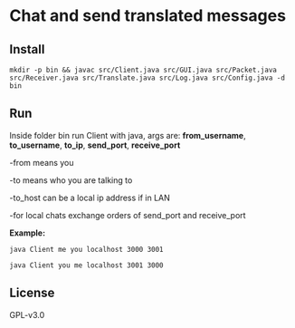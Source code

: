 # Chat and send translated messages

## Install

`mkdir -p bin && javac src/Client.java src/GUI.java src/Packet.java src/Receiver.java src/Translate.java src/Log.java src/Config.java -d bin`

## Run

Inside folder bin run Client with java, args are: **from_username**, **to_username**, **to_ip**, **send_port**, **receive_port**

-from means you

-to means who you are talking to

-to_host can be a local ip address if in LAN

-for local chats exchange orders of send_port and receive_port

**Example:**

`java Client me you localhost 3000 3001`


`java Client you me localhost 3001 3000`

## License

GPL-v3.0
